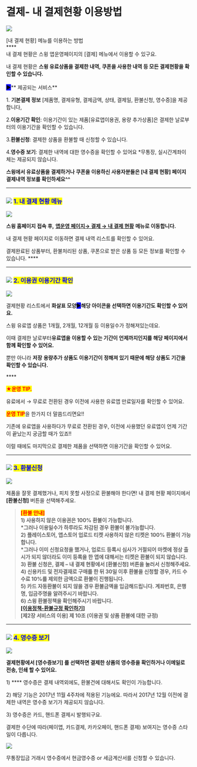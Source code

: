 # 결제- 내 결제현황 이용방법

![](https://wp.swing2app.co.kr/wp-content/uploads/2018/10/%EA%B2%B0%EC%A0%9C%ED%98%84%ED%99%A9-%EC%A0%9C%EB%AA%A9.png)

\[내 결제 현황] 메뉴를 이용하는 방법\
&#x20;**** \
내 결제 현황은 스윙 앱운영페이지의 \[결제] 메뉴에서 이용할 수 있구요.

내 결제 현황은 **스윙 유료상품을 결제한 내역, 쿠폰을 사용한 내역 등 모든 결제현황을 확인할 수 있습니다.**\
&#x20;\
<mark style="background-color:blue;">**▶**</mark>** 제공되는 서비스**

1\. **기본결제 정보** \[제품명, 결제유형, 결제금액, 상태, 결제일, 환불신청, 영수증]을 제공합니다,

2.**이용기간 확인**: 이용기간이 있는 제품\[유료앱이용권, 용량 추가상품]은 결제한 날로부터의 이용기간을 확인할 수 있습니다.

3.**환불신청**: 결제한 상품을 환불할 때 신청할 수 있습니다.

4.**영수증 보기**: 결제한 내역에 대한 영수증을 확인할 수 있어요 \*무통장, 실시간계좌이체는 제공되지 않습니다.

**스윙에서 유료상품을 결제하거나 쿠폰을 이용하신 사용자분들은 \[내 결제 현황] 페이지 결제내역 정보를 확인하세요^^**

***

### <mark style="color:blue;"></mark>![](https://wp.swing2app.co.kr/wp-content/uploads/2020/04/%EB%8B%A8%EB%9D%BD1-e1611212616323.png) <mark style="color:blue;">**1. 내 결제 현황 메뉴**</mark>

![](https://wp.swing2app.co.kr/wp-content/uploads/2018/10/%EA%B2%B0%EC%A0%9C%ED%98%84%ED%99%A9.png)

**스윙 홈페이지 접속 후,** [**앱운영 페이지→ 결제 → 내 결제 현황**](https://www.swing2app.co.kr/view/payment\_list) **메뉴로 이동합니다.**

내 결제 현황 페이지로 이동하면 결제 내역 리스트를 확인할 수 있어요.

결제완료된 상품부터, 환불처리된 상품, 쿠폰으로 받은 상품 등 모든 정보를 확인할 수 있습니다. ****&#x20;

***

### ![](https://wp.swing2app.co.kr/wp-content/uploads/2020/04/%EB%8B%A8%EB%9D%BD1-1.png) <mark style="color:blue;">**2. 이용권 이용기간 확인**</mark>

![](https://wp.swing2app.co.kr/wp-content/uploads/2018/10/%EA%B2%B0%EC%A0%9C%ED%98%84%ED%99%A92.png)

결제현황 리스트에서 **화살표 모양**<mark style="background-color:blue;">▶</mark>**해당 아이콘을 선택하면 이용기간도 확인할 수 있어요.**

스윙 유료앱 상품은 1개월, 2개월, 12개월 등 이용일수가 정해져있는데요.

이때 결제한 날로부터**유료앱을 이용할 수 있는 기간이 언제까지인지를 해당 페이지에서 함께 확인할 수 있어요.**

뿐만 아니라 **저장** **용량추가 상품도 이용기간이 정해져 있기 때문에 해당 상품도 기간을 확인할 수 있습니다.**

&#x20;****&#x20;

<mark style="color:red;">**★운영 TIP.**</mark>

유료에서 → 무료로 전환된 경우 이전에 사용한 유료앱 만료일자를 확인할 수 있어요.

<mark style="color:red;">**운영 TIP**</mark>을 한가지 더 말씀드리면요!!

기존에 유료앱을 사용하다가 무료로 전환된 경우, 이전에 사용했던 유료앱이 언제 기간이 끝났는지 궁금할 때가 있죠!!

이럴 때에도 마지막으로 결제한 제품을 선택하면 이용기간을 확인할 수 있어요.

***

### <mark style="color:blue;"></mark>![](https://wp.swing2app.co.kr/wp-content/uploads/2020/04/%EB%8B%A8%EB%9D%BD1-1.png) <mark style="color:blue;">**3. 환불신청**</mark>

![](https://wp.swing2app.co.kr/wp-content/uploads/2018/10/%EA%B2%B0%EC%A0%9C%ED%98%84%ED%99%A94.png)

제품을 잘못 결제했거나, 피치 못할 사정으로 환불해야 한다면! 내 결제 현황 페이지에서 **\[환불신청]** 버튼을 선택해주세요.



> <mark style="color:red;">**\[환불 안내]**</mark>\
> **1) 사용하지 않은 이용권은 100% 환불이 가능합니다.**\
> **\*그러나  이용일수가 하루라도 차감된 경우 환불이 불가능합니다.**\
> **2) 플레이스토어, 앱스토어 업로드 티켓  사용하지 않은 티켓은 100% 환불이 가능합니다.**\
> **\*그러나 이미 신청요청을 했거나, 업로드 등록시 심사가 거절되어 마켓에 정상 출시가 되지 않더라도 이미 등록을 한 앱에 대해서는 티켓은 환불이 되지 않습니다.**\
> **3) 환불 신청은, 결제 – 내 결제 현황에서 \[환불신청] 버튼을 눌러서 신청해주세요.**\
> **4) 신용카드 및 전자결재로 구매를 한 뒤 30일 이후 환불을 신청할 경우, 카드 수수료 10%를 제외한 금액으로 환불이 진행됩니다.**\
> **5) 카드 자동환불이 되지 않을 경우 환불금액을 입금해드립니다. 계좌번호, 은행명, 입금주명을 알려주시기 바랍니다.**\
> **6) 스윙 환불정책을 확인해주시기 바랍니다.**\
> [**\[이용정책-환불규정 확인하기\]**](https://wp.swing2app.co.kr/help/user-protocol/)\
> **\[제2장 서비스의 이용] 제 10조 (이용권 및 상품 환불에 대한 규정)**

***

### <mark style="color:blue;"></mark>![](https://wp.swing2app.co.kr/wp-content/uploads/2020/04/%EB%8B%A8%EB%9D%BD1-e1611212616323.png) <mark style="color:blue;">**4. 영수증 보기**</mark>

![](https://wp.swing2app.co.kr/wp-content/uploads/2018/10/%EA%B2%B0%EC%A0%9C%ED%98%84%ED%99%A95.png)

**결제현황에서 \[영수증보기] 를 선택하면 결제한 상품의 영수증을 확인하거나 이메일로 전송, 인쇄 할 수 있어요.**

1\) **** 영수증은 결제 내역외에도, 환불건에 대해서도 확인이 가능합니다.

2\) 해당 기능은 2017년 11월 4주차에 적용된 기능에요. 따라서 2017년 12월 이전에 결제한 내역은 영수증 보기가 제공되지 않습니다.&#x20;

3\) 영수증은 카드, 핸드폰 결제시 발행되구요.

결제한 수단에 따라(페이앱, 카드결제, 카카오페이, 핸드폰 결제) 보여지는 영수증 스타일이 다릅니다.



![](https://wp.swing2app.co.kr/wp-content/uploads/2018/10/%EA%B2%B0%EC%A0%9C%ED%98%84%ED%99%A96.png)

무통장입금 거래시 영수증에서 현금영수증 or 세금계산서를 신청할 수 있습니다.
